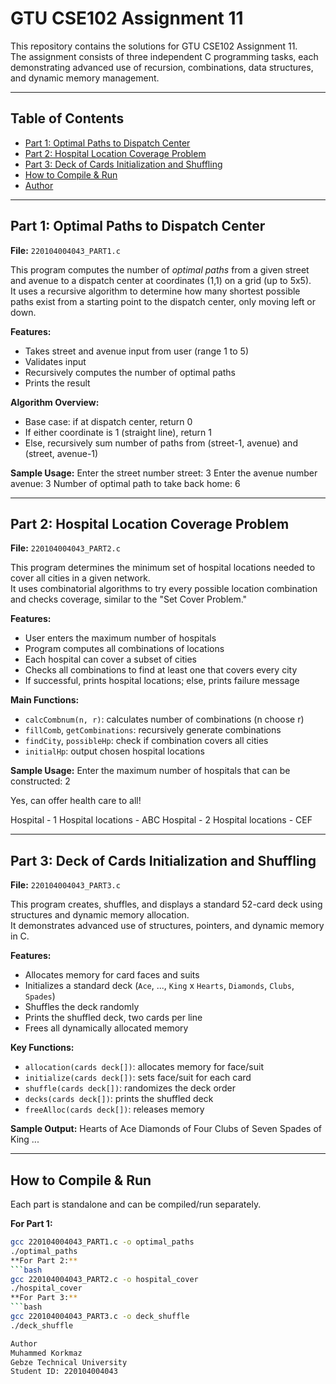 # GTU CSE102 Assignment 11

This repository contains the solutions for GTU CSE102 Assignment 11.  
The assignment consists of three independent C programming tasks, each demonstrating advanced use of recursion, combinations, data structures, and dynamic memory management.

---

## Table of Contents
- [Part 1: Optimal Paths to Dispatch Center](#part-1-optimal-paths-to-dispatch-center)
- [Part 2: Hospital Location Coverage Problem](#part-2-hospital-location-coverage-problem)
- [Part 3: Deck of Cards Initialization and Shuffling](#part-3-deck-of-cards-initialization-and-shuffling)
- [How to Compile & Run](#how-to-compile--run)
- [Author](#author)

---

## Part 1: Optimal Paths to Dispatch Center

**File:** `220104004043_PART1.c`

This program computes the number of *optimal paths* from a given street and avenue to a dispatch center at coordinates (1,1) on a grid (up to 5x5).  
It uses a recursive algorithm to determine how many shortest possible paths exist from a starting point to the dispatch center, only moving left or down.

**Features:**
- Takes street and avenue input from user (range 1 to 5)
- Validates input
- Recursively computes the number of optimal paths
- Prints the result

**Algorithm Overview:**
- Base case: if at dispatch center, return 0
- If either coordinate is 1 (straight line), return 1
- Else, recursively sum number of paths from (street-1, avenue) and (street, avenue-1)

**Sample Usage:**
Enter the street number
street: 3
Enter the avenue number
avenue: 3
Number of optimal path to take back home: 6


---

## Part 2: Hospital Location Coverage Problem

**File:** `220104004043_PART2.c`

This program determines the minimum set of hospital locations needed to cover all cities in a given network.  
It uses combinatorial algorithms to try every possible location combination and checks coverage, similar to the "Set Cover Problem."

**Features:**
- User enters the maximum number of hospitals
- Program computes all combinations of locations
- Each hospital can cover a subset of cities
- Checks all combinations to find at least one that covers every city
- If successful, prints hospital locations; else, prints failure message

**Main Functions:**
- `calcCombnum(n, r)`: calculates number of combinations (n choose r)
- `fillComb`, `getCombinations`: recursively generate combinations
- `findCity`, `possibleHp`: check if combination covers all cities
- `initialHp`: output chosen hospital locations

**Sample Usage:**
Enter the maximum number of hospitals that can be constructed: 2

Yes, can offer health care to all!

Hospital - 1
Hospital locations - ABC
Hospital - 2
Hospital locations - CEF


---

## Part 3: Deck of Cards Initialization and Shuffling

**File:** `220104004043_PART3.c`

This program creates, shuffles, and displays a standard 52-card deck using structures and dynamic memory allocation.  
It demonstrates advanced use of structures, pointers, and dynamic memory in C.

**Features:**
- Allocates memory for card faces and suits
- Initializes a standard deck (`Ace`, ..., `King` x `Hearts`, `Diamonds`, `Clubs`, `Spades`)
- Shuffles the deck randomly
- Prints the shuffled deck, two cards per line
- Frees all dynamically allocated memory

**Key Functions:**
- `allocation(cards deck[])`: allocates memory for face/suit
- `initialize(cards deck[])`: sets face/suit for each card
- `shuffle(cards deck[])`: randomizes the deck order
- `decks(cards deck[])`: prints the shuffled deck
- `freeAlloc(cards deck[])`: releases memory

**Sample Output:**
Hearts of Ace Diamonds of Four
Clubs of Seven Spades of King
...



---

## How to Compile & Run

Each part is standalone and can be compiled/run separately.

**For Part 1:**
```bash
gcc 220104004043_PART1.c -o optimal_paths
./optimal_paths
**For Part 2:**
```bash
gcc 220104004043_PART2.c -o hospital_cover
./hospital_cover
**For Part 3:**
```bash
gcc 220104004043_PART3.c -o deck_shuffle
./deck_shuffle

Author
Muhammed Korkmaz
Gebze Technical University
Student ID: 220104004043
